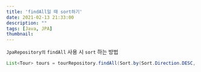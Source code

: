 ```yaml
---
title: 'findAll일 때 sort하기'
date: 2021-02-13 21:33:00
description: ""
tags: [Java, JPA]
thumbnail: 
---  
```


`JpaRepository의` `findAll` 사용 시 `sort` 하는 방법
``` java
List<Tour> tours = tourRepository.findAll(Sort.by(Sort.Direction.DESC, "id"));
```
